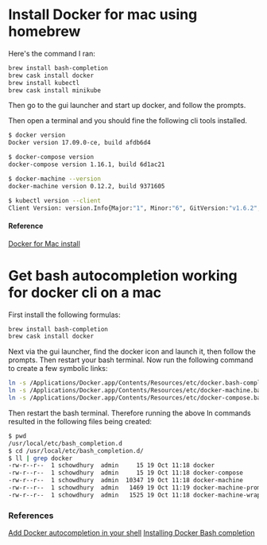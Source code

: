 # Install Docker for mac using homebrew

Here's the command I ran:

```bash
brew install bash-completion
brew cask install docker
brew install kubectl
brew cask install minikube
```

Then go to the gui launcher and start up docker, and follow the prompts.

Then open a terminal and you should fine the following cli tools installed.

```bash
$ docker version
Docker version 17.09.0-ce, build afdb6d4

$ docker-compose version
docker-compose version 1.16.1, build 6d1ac21

$ docker-machine --version
docker-machine version 0.12.2, build 9371605

$ kubectl version --client
Client Version: version.Info{Major:"1", Minor:"6", GitVersion:"v1.6.2", GitCommit:"477efc3cbe6a7effca06bd1452fa356e2201e1ee", GitTreeState:"clean", BuildDate:"2017-04-19T20:33:11Z", GoVersion:"go1.7.5", Compiler:"gc", Platform:"darwin/amd64"}
```

#### Reference

[Docker for Mac install](https://docs.docker.com/docker-for-mac/install)


# Get bash autocompletion working for docker cli on a mac

First install the following formulas:

```bash
brew install bash-completion
brew cask install docker

```

Next via the gui launcher, find the docker icon and launch it, then follow the prompts. Then restart your bash terminal. Now run the following command to create a few symbolic links:

```bash
ln -s /Applications/Docker.app/Contents/Resources/etc/docker.bash-completion /usr/local/etc/bash_completion.d/docker
ln -s /Applications/Docker.app/Contents/Resources/etc/docker-machine.bash-completion /usr/local/etc/bash_completion.d/docker-machine
ln -s /Applications/Docker.app/Contents/Resources/etc/docker-compose.bash-completion /usr/local/etc/bash_completion.d/docker-compose
```

Then restart the bash terminal. Therefore running the above ln commands resulted in the following files being created:

```bash
$ pwd
/usr/local/etc/bash_completion.d
$ cd /usr/local/etc/bash_completion.d/
$ ll | grep docker
-rw-r--r--  1 schowdhury  admin     15 19 Oct 11:18 docker
-rw-r--r--  1 schowdhury  admin     15 19 Oct 11:18 docker-compose
-rw-r--r--  1 schowdhury  admin  10347 19 Oct 11:18 docker-machine
-rw-r--r--  1 schowdhury  admin   1469 19 Oct 11:19 docker-machine-prompt
-rw-r--r--  1 schowdhury  admin   1525 19 Oct 11:18 docker-machine-wrapper

```

### References

[Add Docker autocompletion in your shell](https://webascrazy.net/2017/02/02/add-docker-autocompletion-in-your-shell/)
[Installing Docker Bash completion](https://docs.docker.com/docker-for-mac/#installing-bash-completion)
